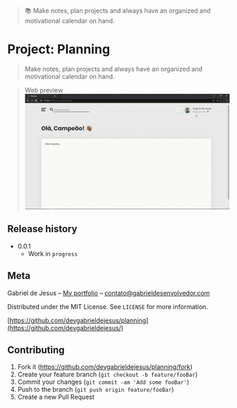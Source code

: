 > 📚 Make notes, plan projects and always have an organized and motivational calendar on hand.

# Project: Planning

> Make notes, plan projects and always have an organized and motivational calendar on hand.


> Web preview
![](public/images/web-preview.gif)


## Release history

* 0.0.1
    * Work in `progress`

## Meta

Gabriel de Jesus – [My portfolio](https://www.gabrieldesenvolvedor.com) – contato@gabrieldesenvolvedor.com

Distributed under the MIT License. See `LICENSE` for more information.

[https://github.com/devgabrieldejesus/planning](https://github.com/devgabrieldejesus/)

## Contributing

1. Fork it (<https://github.com/devgabrieldejesus/planning/fork>)
2. Create your feature branch (`git checkout -b feature/fooBar`)
3. Commit your changes (`git commit -am 'Add some fooBar'`)
4. Push to the branch (`git push origin feature/fooBar`)
5. Create a new Pull Request
